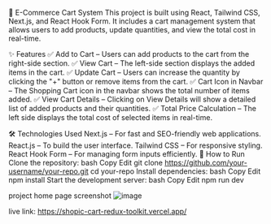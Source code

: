 🛒 E-Commerce Cart System
This project is built using React, Tailwind CSS, Next.js, and React Hook Form. It includes a cart management system that allows users to add products, update quantities, and view the total cost in real-time.

✨ Features
✅ Add to Cart – Users can add products to the cart from the right-side section.
✅ View Cart – The left-side section displays the added items in the cart.
✅ Update Cart – Users can increase the quantity by clicking the "+" button or remove items from the cart.
✅ Cart Icon in Navbar – The Shopping Cart icon in the navbar shows the total number of items added.
✅ View Cart Details – Clicking on View Details will show a detailed list of added products and their quantities.
✅ Total Price Calculation – The left side displays the total cost of selected items in real-time.

🛠 Technologies Used
Next.js – For fast and SEO-friendly web applications.
React.js – To build the user interface.
Tailwind CSS – For responsive styling.
React Hook Form – For managing form inputs efficiently.
🚀 How to Run
Clone the repository:
bash
Copy
Edit
git clone https://github.com/your-username/your-repo.git
cd your-repo
Install dependencies:
bash
Copy
Edit
npm install
Start the development server:
bash
Copy
Edit
npm run dev

project home page screenshot ![image](https://github.com/user-attachments/assets/ac6607d4-42bb-4bc1-9112-edb1bf4660e7)

live link: https://shopic-cart-redux-toolkit.vercel.app/

